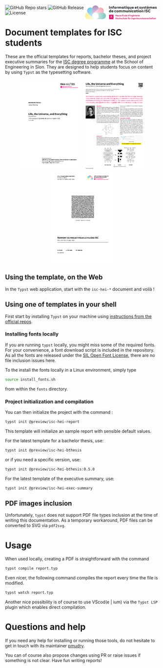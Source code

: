 <p align="right">
  <img src="https://github.com/ISC-HEI/isc_logos/blob/4f8d335f7f4b99d3d83ee579ef334c201a15166a/ISC%20Logo%20inline%20v1.png?raw=true" align="right" alt="ISC Logo" height="50"/>
</p>

![GitHub Repo stars](https://img.shields.io/github/stars/ISC-HEI/isc-hei-report)
![GitHub Release](https://img.shields.io/github/v/release/ISC-HEI/isc-hei-report?include_prereleases)
![License](https://img.shields.io/badge/license-MIT-brightgreen")

# Document templates for ISC students
These are the official templates for reports, bachelor theses, and project executive summaries for the [ISC degree programme](https://isc.hevs.ch/) at the School of Engineering in Sion. They are designed to help students focus on content by using `Typst` as the typesetting software.

<p align="center">
  <a href="https://github.com/ISC-HEI/isc-hei-student-templates/raw/29e437b6d872c8767c5e8c3dd65eee22d53830ca/examples/bachelor_thesis.pdf?raw=true"><img src="https://github.com/ISC-HEI/isc-hei-student-templates/raw/29e437b6d872c8767c5e8c3dd65eee22d53830ca/bachelor_thesis_thumb.png" alt="Bachelor Thesis" height="300"></a>
  <a href="https://github.com/ISC-HEI/isc-hei-student-templates/raw/29e437b6d872c8767c5e8c3dd65eee22d53830ca/examples/exec_summary.pdf?raw=true"><img src="https://github.com/ISC-HEI/isc-hei-student-templates/raw/29e437b6d872c8767c5e8c3dd65eee22d53830ca/exec_summary.png" alt="Executive Summary" height="300"></a>
  <a href="https://github.com/ISC-HEI/isc-hei-student-templates/raw/29e437b6d872c8767c5e8c3dd65eee22d53830ca/examples/report.pdf?raw=true"><img src="https://github.com/ISC-HEI/isc-hei-student-templates/raw/29e437b6d872c8767c5e8c3dd65eee22d53830ca/report_thumb.png" alt="Report" height="300"></a>
</p>

## Using the template, on the Web

In the `Typst` web application, start with the `isc-hei-*` document and voilà ! 

## Using one of templates in your shell

First start by installing `Typst` on your machine using [instructions from the official repos](https://github.com/typst/typst).


### Installing fonts locally

If you are running `typst` locally, you might miss some of the required fonts. For your convenience, a font download script is included in the repository. As all the fonts are released under the [SIL Open Font License](https://openfontlicense.org/), there are no file inclusion issues here.

To the install the fonts locally in a Linux environment, simply type

```bash
source install_fonts.sh
```

from within the `fonts` directory.

### Project initialization and compilation

You can then initialize the project with the command :

```bash
typst init @preview/isc-hei-report
```

This template will initialize an sample report with sensible default values.

For the latest template for a bachelor thesis, use: 

```bash
typst init @preview/isc-hei-bthesis
```

or if you need a specific version, use:

```bash
typst init @preview/isc-hei-bthesis:0.5.0
```

For the latest template of the executive summary, use: 

```bash
typst init @preview/isc-hei-exec-summary
```

## PDF images inclusion

Unfortunately, `typst` does not support PDF file types inclusion at the time of writing this documentation. As a temporary workaround, PDF files can be converted to SVG via `pdf2svg`.

# Usage

When used locally, creating a PDF is straightforward with the command

```bash
typst compile report.typ
```

Even nicer, the following command compiles the report every time the file is modified.

```bash
typst watch report.typ
```

Another nice possibility is of course to use VScod(e | ium) via the `Typst LSP` plugin which enables direct compilation.

# Questions and help

If you need any help for installing or running those tools, do not hesitate to get in touch with its maintainer [pmudry](https://github.com/pmudry).

You can of course also propose changes using PR or raise issues if something is not clear. Have fun writing reports!
